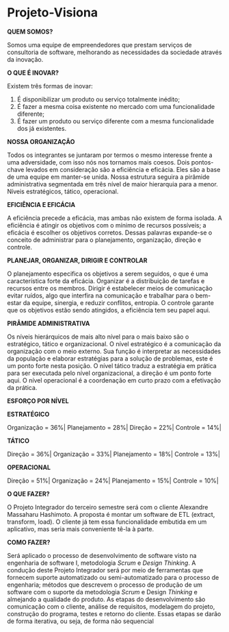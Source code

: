 # Projeto-Visiona



**QUEM SOMOS?**



Somos uma equipe de empreendedores que prestam serviços de consultoria de software, 
melhorando as necessidades da sociedade através da inovação.


**O QUE É INOVAR?**



Existem três formas de inovar:

 1. É disponibilizar um produto ou serviço totalmente inédito;
 2. É fazer a mesma coisa existente no mercado com uma funcionalidade diferente;
 3. É fazer um produto ou serviço diferente com a mesma funcionalidade dos já existentes.



**NOSSA ORGANIZAÇÃO**



Todos os integrantes se juntaram por termos o mesmo interesse frente a uma adversidade, com isso nós nos tornamos mais coesos. Dois pontos-chave levados em consideração são a eficiência e eficácia. Eles são a base de uma equipe em manter-se unida. Nossa estrutura seguira a pirâmide administrativa segmentada em três  nível de maior hierarquia para a menor. Níveis estratégicos, tático, operacional.


**EFICIÊNCIA E EFICÁCIA**



A eficiência precede a eficácia, mas ambas não existem de forma isolada. A eficiência é atingir os objetivos com o mínimo de recursos possíveis; a eficácia é escolher os objetivos corretos. Dessas palavras expande-se o conceito de administrar para o planejamento,  organização, direção e controle.


**PLANEJAR, ORGANIZAR, DIRIGIR E CONTROLAR**


 
O planejamento especifica os objetivos a serem seguidos, o que é uma característica forte da eficácia. Organizar é a distribuição de tarefas e recursos entre os membros. Dirigir é estabelecer meios de comunicação evitar ruídos, algo que interfira na comunicação e trabalhar para o bem-estar da equipe, sinergia, e reduzir conflitos, entropia. O controle garante que os objetivos estão sendo atingidos, a eficiência tem seu papel aqui.


**PIRÂMIDE ADMINISTRATIVA**



Os níveis hierárquicos de mais alto nível para o mais baixo são o estratégico, tático e organizacional. O nível estratégico é a comunicação da organização com o meio externo. Sua função é interpretar as necessidades da população e elaborar estratégias para a solução de problemas, este é um ponto forte nesta posição. O nível tático traduz a estratégia em prática para ser executada pelo nível organizacional, a direção é um ponto forte aqui. O nível operacional é a coordenação em curto prazo com a efetivação da prática.


**ESFORÇO POR NÍVEL**


**ESTRATÉGICO**

 Organização = 36%|
 Planejamento = 28%|
 Direção = 22%|
 Controle = 14%|



**TÁTICO**

Direção = 36%|
Organização = 33%|
Planejamento = 18%|
Controle = 13%|



**OPERACIONAL**

Direção = 51%|
Organização = 24%|
Planejamento = 15%|
Controle = 10%|



**O QUE FAZER?**



O Projeto Integrador do terceiro semestre será com o cliente Alexandre Massaharu Hashimoto. A proposta é montar um software de ETL (extract, transform, load). O cliente já tem essa funcionalidade embutida em um aplicativo, mas seria mais conveniente tê-la à parte.


**COMO FAZER?**



Será aplicado o processo de desenvolvimento de software visto na engenharia de software I, metodologia *Scrum* e *Design* *Thinking*. A condução deste Projeto Integrador será por meio de ferramentas que fornecem suporte automatizado ou semi-automatizado para o processo de engenharia; métodos que descrevem o processo de produção de um software com o suporte da metodologia *Scrum* e Design *Thinking* e almejando a qualidade do produto. As etapas do desenvolvimento são comunicação com o cliente, análise de requisitos, modelagem do projeto, construção do programa, testes e retorno do cliente. Essas etapas se darão de forma iterativa, ou seja, de forma não sequencial
